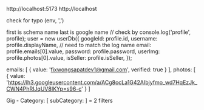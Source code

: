 
<!-- Authorized JavaScript origins -->
http://localhost:5173
http://localhost


<!--  oAuth Erorr -->
 check for typo (env, ',')

<!--* GOOGLE oAuth -->
first is schema name last is google name // check by console.log('profile', profile);
user = new userDb({
                        googleId: profile.id,
                        username: profile.displayName, // need to match the log name
                        email: profile.emails[0].value,
                        password: profile.password,
                        userImg: profile.photos[0].value,
                        isSeller: profile.isSeller,
                    });

<!--* Email and photos will look like this -->
  emails: [ { value: 'fixwongsapatdev1@gmail.com', verified: true } ],
  photos: [
    {
      value: 'https://lh3.googleusercontent.com/a/ACg8ocLa1G42AIbjyfmo_wd7HqEzJk_CWN4PhRIJqUV8IKYp=s96-c'
    }
  ]
<!--* so it need [0] -->




<!--* Schema -->
Gig - Category: [
  subCategory:
] = 2 filters

<!-- Add otp Auth -->